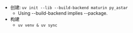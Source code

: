 - 创建: `uv init --lib --build-backend maturin py_astar`
    - Using --build-backend implies --package.
- 构建
    - `uv venv & uv sync`